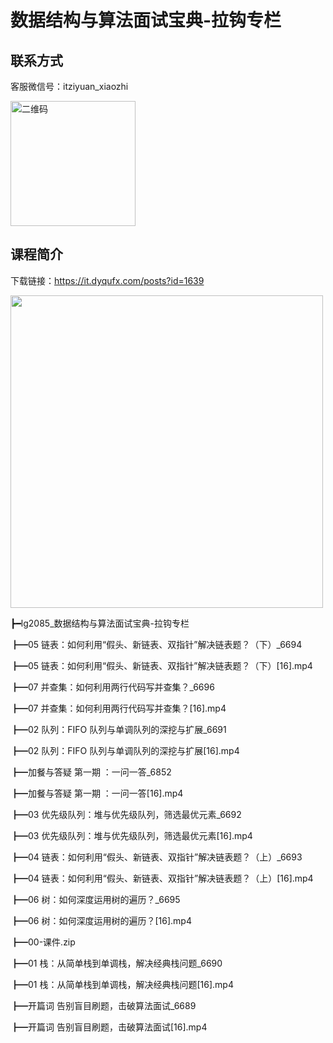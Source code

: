 # 数据结构与算法面试宝典-拉钩专栏

## 联系方式

客服微信号：itziyuan_xiaozhi

<img src="https://ziyuanyun.oss-cn-guangzhou.aliyuncs.com/common/20240614073449/666b82192834a.jpg" width="200" height="200" alt="二维码">

## 课程简介

下载链接：https://it.dyqufx.com/posts?id=1639

<img src="https://ziyuanyun.oss-cn-guangzhou.aliyuncs.com/yun/20240515183457/66448fd12024f.jpg" width="500" alt="">

  ┣━lg2085_数据结构与算法面试宝典-拉钩专栏

 ┣━05 链表：如何利用“假头、新链表、双指针”解决链表题？（下）_6694

 ┣━05 链表：如何利用“假头、新链表、双指针”解决链表题？（下）[16].mp4

 ┣━07 并查集：如何利用两行代码写并查集？_6696

 ┣━07 并查集：如何利用两行代码写并查集？[16].mp4

 ┣━02 队列：FIFO 队列与单调队列的深挖与扩展_6691

 ┣━02 队列：FIFO 队列与单调队列的深挖与扩展[16].mp4

 ┣━加餐与答疑 第一期 ：一问一答_6852

 ┣━加餐与答疑 第一期 ：一问一答[16].mp4

 ┣━03 优先级队列：堆与优先级队列，筛选最优元素_6692

 ┣━03 优先级队列：堆与优先级队列，筛选最优元素[16].mp4

 ┣━04 链表：如何利用“假头、新链表、双指针”解决链表题？（上）_6693

 ┣━04 链表：如何利用“假头、新链表、双指针”解决链表题？（上）[16].mp4

 ┣━06 树：如何深度运用树的遍历？_6695

 ┣━06 树：如何深度运用树的遍历？[16].mp4

 ┣━00-课件.zip

 ┣━01 栈：从简单栈到单调栈，解决经典栈问题_6690

 ┣━01 栈：从简单栈到单调栈，解决经典栈问题[16].mp4

 ┣━开篇词 告别盲目刷题，击破算法面试_6689

 ┣━开篇词 告别盲目刷题，击破算法面试[16].mp4

  